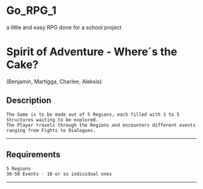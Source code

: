 # Go_RPG_1
a little and easy RPG done for a school project

# Spirit of Adventure - Where´s the Cake?

(Benjamin, Martigga, Charlee, Aleksis)


Description
---

    The Game is to be made out of 5 Regions, each filled with 3 to 5 Structures waiting to be explored.
    The Player travels through the Regions and encounters different events ranging from Fights to Dialogues.

---
Requirements
---

    5 Regions
    30-50 Events - 10 or so individual ones

---